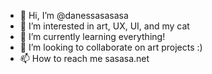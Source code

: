 - 👋 Hi, I’m @danessasasasa
- 👀 I’m interested in art, UX, UI, and my cat
- 🌱 I’m currently learning everything!
- 💞️ I’m looking to collaborate on art projects :)
- 📫 How to reach me sasasa.net

<!---
danessasasasa/danessasasasa is a ✨ special ✨ repository because its `README.md` (this file) appears on your GitHub profile.
You can click the Preview link to take a look at your changes.
--->
